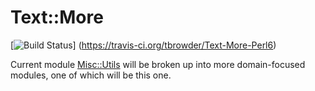 # Text::More

[![Build Status](https://travis-ci.org/tbrowder/Text-More-Perl6.svg?branch=master)]
  (https://travis-ci.org/tbrowder/Text-More-Perl6)

Current module
[Misc::Utils](https://github.com/tbrowder/Misc-Utils-Perl6) will be
broken up into more domain-focused modules, one of which will be this
one.
